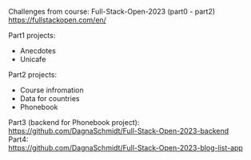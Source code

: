 Challenges from course: Full-Stack-Open-2023 (part0 - part2) </br>
https://fullstackopen.com/en/ </br>

Part1 projects:
- Anecdotes
- Unicafe

Part2 projects:
- Course infromation
- Data for countries
- Phonebook


Part3 (backend for Phonebook project): </br>
https://github.com/DagnaSchmidt/Full-Stack-Open-2023-backend </br>
Part4: </br>
https://github.com/DagnaSchmidt/Full-Stack-Open-2023-blog-list-app </br>
